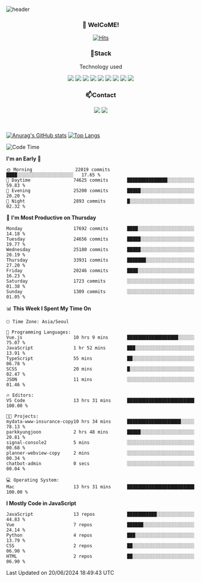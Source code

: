 ![header](https://capsule-render.vercel.app/api?type=waving&color=gradient&height=200&text=Kyungjoon&fontAlign=70&fontAlignY=40&animation=twinkling)

<h3 align="center">👋 WelCoME!</h3>

<div align=center>
  
[![Hits](https://hits.seeyoufarm.com/api/count/incr/badge.svg?url=https%3A%2F%2Fgithub.com%2Fuvula6921&count_bg=%2322BAC9&title_bg=%23827F7F&icon=iconify.svg&icon_color=%2325A27F&title=visits&edge_flat=false)](https://hits.seeyoufarm.com)
  
</div>
<h3 align="center">📌Stack</h3>
<p align="center">Technology used</p>
<div align="center"><img src="https://img.shields.io/badge/HTML5-E34F26?style=flat-square&logo=HTML5&logoColor=white"></img> <img src="https://img.shields.io/badge/CSS3-0A84FF?style=flat-square&logo=CSS3&logoColor=white"></img> <img src="https://img.shields.io/badge/JavaScript-FFCD11?style=flat-square&logo=JavaScript&logoColor=white"></img> <img src="https://img.shields.io/badge/React-00BCF6?style=flat-square&logo=React&logoColor=white"></img> <img src="https://img.shields.io/badge/jQuery-3655FF?style=flat-square&logo=jQuery&logoColor=white"></img> <img src="https://img.shields.io/badge/Ruby-E0115F?style=flat-square&logo=Ruby&logoColor=white"></img> <img src="https://img.shields.io/badge/Python-4B8BBE?style=flat-square&logo=Python&logoColor=white"></img> <img src="https://img.shields.io/badge/Vue-4FC08D?style=flat-square&logo=Vue.js&logoColor=white"></img> <img src="https://img.shields.io/badge/Nuxt-00DC82?style=flat-square&logo=Nuxt.js&logoColor=white"></img></div>

<h3 align="center">📫Contact</h3>
<div align="center"><a href="https://velog.io/@uvula6921/"><img src="https://img.shields.io/badge/Blog-20c997?style=flat-square&logo=V&logoColor=white"/></a> <a href="pkj6921@gmail.com"><img src="https://img.shields.io/badge/Gmail-EA4335?style=flat-square&logo=Gmail&logoColor=white"/></a></div>
<br>
<br>

[![Anurag's GitHub stats](https://github-readme-stats.vercel.app/api?username=uvula6921&hide=stars,issues&show_icons=true&count_private=true&theme=tokyonight)](https://github.com/anuraghazra/github-readme-stats)
[![Top Langs](https://github-readme-stats.vercel.app/api/top-langs/?username=uvula6921&hide=css,jupyter%20notebook,html&exclude_repo=uvula6921,uvula6921.github.io&layout=compact&langs_count=8)](https://github.com/anuraghazra/github-readme-stats)

<!--START_SECTION:waka-->
![Code Time](http://img.shields.io/badge/Code%20Time-2%2C339%20hrs%2037%20mins-blue)

**I'm an Early 🐤** 

```text
🌞 Morning                22019 commits       ████░░░░░░░░░░░░░░░░░░░░░   17.65 % 
🌆 Daytime                74625 commits       ███████████████░░░░░░░░░░   59.83 % 
🌃 Evening                25200 commits       █████░░░░░░░░░░░░░░░░░░░░   20.20 % 
🌙 Night                  2893 commits        █░░░░░░░░░░░░░░░░░░░░░░░░   02.32 % 
```
📅 **I'm Most Productive on Thursday** 

```text
Monday                   17692 commits       ████░░░░░░░░░░░░░░░░░░░░░   14.18 % 
Tuesday                  24656 commits       █████░░░░░░░░░░░░░░░░░░░░   19.77 % 
Wednesday                25180 commits       █████░░░░░░░░░░░░░░░░░░░░   20.19 % 
Thursday                 33931 commits       ███████░░░░░░░░░░░░░░░░░░   27.20 % 
Friday                   20246 commits       ████░░░░░░░░░░░░░░░░░░░░░   16.23 % 
Saturday                 1723 commits        ░░░░░░░░░░░░░░░░░░░░░░░░░   01.38 % 
Sunday                   1309 commits        ░░░░░░░░░░░░░░░░░░░░░░░░░   01.05 % 
```


📊 **This Week I Spent My Time On** 

```text
🕑︎ Time Zone: Asia/Seoul

💬 Programming Languages: 
Vue.js                   10 hrs 9 mins       ███████████████████░░░░░░   75.07 % 
JavaScript               1 hr 52 mins        ███░░░░░░░░░░░░░░░░░░░░░░   13.91 % 
TypeScript               55 mins             ██░░░░░░░░░░░░░░░░░░░░░░░   06.78 % 
SCSS                     20 mins             █░░░░░░░░░░░░░░░░░░░░░░░░   02.47 % 
JSON                     11 mins             ░░░░░░░░░░░░░░░░░░░░░░░░░   01.46 % 

🔥 Editors: 
VS Code                  13 hrs 31 mins      █████████████████████████   100.00 % 

🐱‍💻 Projects: 
mydata-www-insurance-copy10 hrs 34 mins      ████████████████████░░░░░   78.13 % 
parkkyungjoon            2 hrs 48 mins       █████░░░░░░░░░░░░░░░░░░░░   20.81 % 
signal-console2          5 mins              ░░░░░░░░░░░░░░░░░░░░░░░░░   00.68 % 
planner-webview-copy     2 mins              ░░░░░░░░░░░░░░░░░░░░░░░░░   00.34 % 
chatbot-admin            0 secs              ░░░░░░░░░░░░░░░░░░░░░░░░░   00.04 % 

💻 Operating System: 
Mac                      13 hrs 31 mins      █████████████████████████   100.00 % 
```

**I Mostly Code in JavaScript** 

```text
JavaScript               13 repos            ███████████░░░░░░░░░░░░░░   44.83 % 
Vue                      7 repos             ██████░░░░░░░░░░░░░░░░░░░   24.14 % 
Python                   4 repos             ███░░░░░░░░░░░░░░░░░░░░░░   13.79 % 
CSS                      2 repos             ██░░░░░░░░░░░░░░░░░░░░░░░   06.90 % 
HTML                     2 repos             ██░░░░░░░░░░░░░░░░░░░░░░░   06.90 % 
```




 Last Updated on 20/06/2024 18:49:43 UTC
<!--END_SECTION:waka-->
